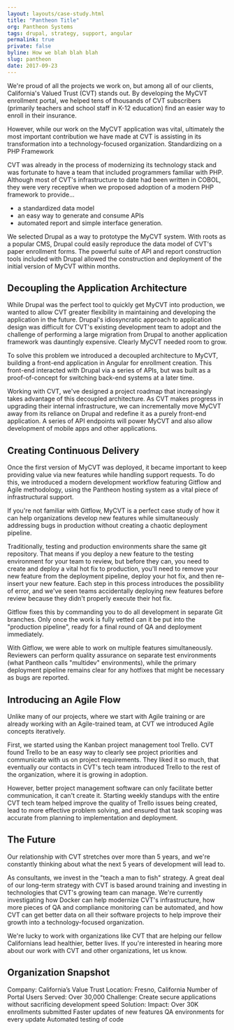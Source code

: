 ```yaml
---
layout: layouts/case-study.html
title: "Pantheon Title"
org: Pantheon Systems
tags: drupal, strategy, support, angular
permalink: true
private: false
byline: How we blah blah blah
slug: pantheon
date: 2017-09-23
---
```


We're proud of all the projects we work on, but among all of our clients, California's Valued Trust (CVT) stands out. By developing the MyCVT enrollment portal, we helped tens of thousands of CVT subscribers (primarily teachers and school staff in K-12 education) find an easier way to enroll in their insurance.

However, while our work on the MyCVT application was vital, ultimately the most important contribution we have made at CVT is assisting in its transformation into a technology-focused organization.
Standardizing on a PHP Framework

CVT was already in the process of modernizing its technology stack and was fortunate to have a team that included programmers familiar with PHP. Although most of CVT's infrastructure to date had been written in COBOL, they were very receptive when we proposed adoption of a modern PHP framework to provide...

- a standardized data model
- an easy way to generate and consume APIs
- automated report and simple interface generation.

We selected Drupal as a way to prototype the MyCVT system. With roots as a popular CMS, Drupal could easily reproduce the data model of CVT's paper enrollment forms. The powerful suite of API and report construction tools included with Drupal allowed the construction and deployment of the initial version of MyCVT within months.

## Decoupling the Application Architecture

While Drupal was the perfect tool to quickly get MyCVT into production, we wanted to allow CVT greater flexibility in maintaining and developing the application in the future. Drupal's idiosyncratic approach to application design was difficult for CVT's existing development team to adopt and the challenge of performing a large migration from Drupal to another application framework was dauntingly expensive. Clearly MyCVT needed room to grow.

To solve this problem we introduced a decoupled architecture to MyCVT, building a front-end application in Angular for enrollment creation. This front-end interacted with Drupal via a series of APIs, but was built as a proof-of-concept for switching back-end systems at a later time.

Working with CVT, we've designed a project roadmap that increasingly takes advantage of this decoupled architecture. As CVT makes progress in upgrading their internal infrastructure, we can incrementally move MyCVT away from its reliance on Drupal and redefine it as a purely front-end application. A series of API endpoints will power MyCVT and also allow development of mobile apps and other applications.

## Creating Continuous Delivery

Once the first version of MyCVT was deployed, it became important to keep providing value via new features while handling support requests. To do this, we introduced a modern development workflow featuring Gitflow and Agile methodology, using the Pantheon hosting system as a vital piece of infrastructural support.

If you're not familiar with Gitflow, MyCVT is a perfect case study of how it can help organizations develop new features while simultaneously addressing bugs in production without creating a chaotic deployment pipeline.

Traditionally, testing and production environments share the same git repository. That means if you deploy a new feature to the testing environment for your team to review, but before they can, you need to create and deploy a vital hot fix to production, you'll need to remove your new feature from the deployment pipeline, deploy your hot fix, and then re-insert your new feature. Each step in this process introduces the possibility of error, and we've seen teams accidentally deploying new features before review because they didn't properly execute their hot fix.

Gitflow fixes this by commanding you to do all development in separate Git branches. Only once the work is fully vetted can it be put into the "production pipeline", ready for a final round of QA and deployment immediately.

With Gitflow, we were able to work on multiple features simultaneously. Reviewers can perform quality assurance on separate test environments (what Pantheon calls "multidev" environments), while the primary deployment pipeline remains clear for any hotfixes that might be necessary as bugs are reported.

## Introducing an Agile Flow

Unlike many of our projects, where we start with Agile training or are already working with an Agile-trained team, at CVT we introduced Agile concepts iteratively.

First, we started using the Kanban project management tool Trello. CVT found Trello to be an easy way to clearly see project priorities and communicate with us on project requirements. They liked it so much, that eventually our contacts in CVT's tech team introduced Trello to the rest of the organization, where it is growing in adoption.

However, better project management software can only facilitate better communication, it can't create it. Starting weekly standups with the entire CVT tech team helped improve the quality of Trello issues being created, lead to more effective problem solving, and ensured that task scoping was accurate from planning to implementation and deployment.

## The Future

Our relationship with CVT stretches over more than 5 years, and we're constantly thinking about what the next 5 years of development will lead to.

As consultants, we invest in the "teach a man to fish" strategy. A great deal of our long-term strategy with CVT is based around training and investing in technologies that CVT's growing team can manage. We're currently investigating how Docker can help modernize CVT's infrastructure, how more pieces of QA and compliance monitoring can be automated, and how CVT can get better data on all their software projects to help improve their growth into a technology-focused organization.

We're lucky to work with organizations like CVT that are helping our fellow Californians lead healthier, better lives. If you're interested in hearing more about our work with CVT and other organizations, let us know.


## Organization Snapshot

Company: California’s Value Trust
Location: Fresno, California
Number of Portal Users Served: Over 30,000
Challenge: Create secure applications without sacrificing development speed
Solution:
Impact:
Over 30K enrollments submitted
Faster updates of new features
QA environments for every update
Automated testing of code
